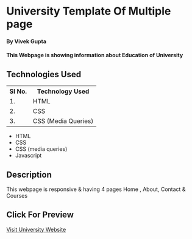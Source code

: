 # University Template Of Multiple page

#### By Vivek Gupta

#### This Webpage is showing information about Education of University 

## Technologies Used

<table>
    <tr>
        <th>
            SI No.
            </th>
                <th>
            Technology Used
            </th>
    </tr>
    <tr>
        <td>
            1.
        </td>
        <td>
            HTML
        </td>
    </tr>
    <tr>
        <td>
            2.
        </td>
        <td>
            CSS
        </td>
    </tr>
    <tr>
        <td>
            3.
        </td>
        <td>
            CSS (Media Queries)
        </td>
    </tr>
    
 </table>
    

* HTML
* CSS
* CSS (media queries)
* Javascript

## Description
This webpage is responsive & having 4 pages Home , About, Contact & Courses

## Click For Preview
<a href="https://thewisdomgupta.github.io/Stuff/">Visit University Website<a>

